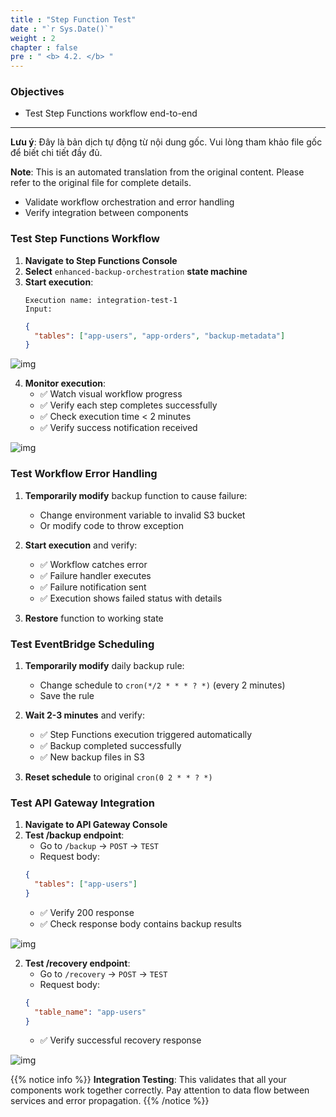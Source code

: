 ```yaml
---
title : "Step Function Test"
date : "`r Sys.Date()`"
weight : 2
chapter : false
pre : " <b> 4.2. </b> "
---
```


### Objectives
- Test Step Functions workflow end-to-end

---

**Lưu ý**: Đây là bản dịch tự động từ nội dung gốc. Vui lòng tham khảo file gốc để biết chi tiết đầy đủ.

**Note**: This is an automated translation from the original content. Please refer to the original file for complete details.

- Validate workflow orchestration and error handling
- Verify integration between components

### Test Step Functions Workflow

1. **Navigate to Step Functions Console**
2. **Select** `enhanced-backup-orchestration` **state machine**
3. **Start execution**:
   ```
   Execution name: integration-test-1
   Input:
   ```
   ```json
   {
     "tables": ["app-users", "app-orders", "backup-metadata"]
   }
   ```

![img](/FCJ-Workshop/images/4.testing/TEST_stepexec.png)


4. **Monitor execution**:
   - ✅ Watch visual workflow progress
   - ✅ Verify each step completes successfully
   - ✅ Check execution time < 2 minutes
   - ✅ Verify success notification received
   
![img](/FCJ-Workshop/images/4.testing/TEST_stepok.png)

### Test Workflow Error Handling

1. **Temporarily modify** backup function to cause failure:
   - Change environment variable to invalid S3 bucket
   - Or modify code to throw exception

2. **Start execution** and verify:
   - ✅ Workflow catches error
   - ✅ Failure handler executes
   - ✅ Failure notification sent
   - ✅ Execution shows failed status with details

3. **Restore** function to working state

### Test EventBridge Scheduling

1. **Temporarily modify** daily backup rule:
   - Change schedule to `cron(*/2 * * * ? *)` (every 2 minutes)
   - Save the rule

2. **Wait 2-3 minutes** and verify:
   - ✅ Step Functions execution triggered automatically
   - ✅ Backup completed successfully
   - ✅ New backup files in S3

3. **Reset schedule** to original `cron(0 2 * * ? *)`

### Test API Gateway Integration

1. **Navigate to API Gateway Console**
2. **Test /backup endpoint**:
   - Go to `/backup` → `POST` → `TEST`
   - Request body:
   ```json
   {
     "tables": ["app-users"]
   }
   ```
   - ✅ Verify 200 response
   - ✅ Check response body contains backup results

![img](/FCJ-Workshop/images/4.testing/TEST_api.png)

2. **Test /recovery endpoint**:
   - Go to `/recovery` → `POST` → `TEST`
   - Request body:
   ```json
   {
     "table_name": "app-users"
   }
   ```
   - ✅ Verify successful recovery response

![img](/FCJ-Workshop/images/4.testing/TEST_apisucc.png)

{{% notice info %}}
**Integration Testing**: This validates that all your components work together correctly. Pay attention to data flow between services and error propagation.
{{% /notice %}}
